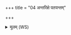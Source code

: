 +++
title = "04 अन्तरिक्षे पतयन्तम्"

+++
<details><summary>मूलम् (WS)</summary>

अन्तरिक्षे पतयन्तं वात त्वामाशुमाशुभिः ।  
पश्यन्ति सर्वे चक्षुषा न सर्वे मनसा विदुः ॥ ५ ॥
</details>